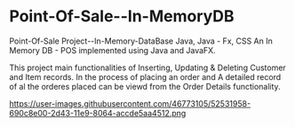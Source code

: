 # Point-Of-Sale--In-MemoryDB

Point-Of-Sale Project--In-Memory-DataBase
Java, Java - Fx, CSS
An In Memory DB - POS implemented using Java and JavaFX.

This project main functionalities of Inserting, Updating & Deleting Customer and Item records. In the process of placing an order and A detailed record of al the orderes placed can be viewd from the Order Details functionality.

https://user-images.githubusercontent.com/46773105/52531958-690c8e00-2d43-11e9-8064-accde5aa4512.png

